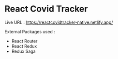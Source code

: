 
# React Covid Tracker

Live URL : https://reactcovidtracker-native.netlify.app/

External Packages used :
 * React Router
 * React Redux
 * Redux Saga
